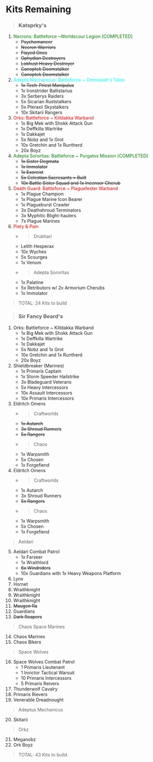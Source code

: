 # Kits Remaining

> ### Katsprky's 
1. <font color="Green">Necrons: Battleforce ~Worldscour Legion [COMPLETED]</font>
    - ~~Psychomancer~~
    - ~~Necron Warriors~~
    - ~~Flayed Ones~~
    - ~~Ophydian Destroyers~~
    - ~~Lokhust Heavy Destroyer~~
    - ~~Canoptek Doomstalker~~
    - ~~Canoptek Doomstalker~~
2. <font color="Cyan">Adepta Mechanicus: Battleforce ~ Omnissiah's Talon</font>
    - ~~1x Tech-Priest Manipulus~~
    - 1x Ironstrider Ballistarius
    - 3x Serberys Raiders
    - 5x Sicarian Ruststalkers
    - 5x Pteraxii Skystalkers
    - 10x Skitarii Rangers
3. <font color="Red">Orks: Battleforce ~ Killdakka Warband</font>
    - 1x Big Mek with Shokk Attack Gun
    - 1x Deffkilla Wartrike
    - 1x Dakkajet
    - 5x Nobz and 1x Grot
    - 10x Gretchin and 1x Runtherd
    - 20x Boyz
4. <font color="Green">Adepta Sororitas: Battleforce ~ Purgatos Mission [COMPLETED]</font>
    - ~~1x Sister Dogmata~~
    - ~~1x Immolator~~
    - ~~1x Exorcist~~
    - ~~5x Celestian Sacresants > Built~~
    - ~~10x Battle Sister Squad and 1x Incensor Cherub~~
5. <font color="Red">Death Guard: Battleforce ~ Plaguefester Warband </font>
    - 1x Plague Champion
    - 1x Plague Marine Icon Bearer
    - 1x Plagueburst Crawler
    - 3x Deathshroud Terminators
    - 3x Myphitic Blight-haulers
    - 7x Plague Marines
6. <font color="Red">Piety & Pain</font>
    - > Drukhari
    - Lelith Hesperax
    - 10x Wyches
    - 5x Scourges
    - 1x Venom
    - > Adepta Sororitas
    - 1x Palatine
    - 5x Retributors w/ 2x Armorium Cherubs
    - 1x Immolator

> TOTAL: 24 Kits to build

> ### Sir Fancy Beard's
1. Orks: Battleforce ~ Killdakka Warband
    - 1x Big Mek with Shokk Attack Gun
    - 1x Deffkilla Wartrike
    - 1x Dakkajet
    - 5x Nobz and 1x Grot
    - 10x Gretchin and 1x Runtherd
    - 20x Boyz
2. Shieldbreaker (Marines)
    - 1x Primaris Captain
    - 1x Storm Speeder Hailstrike
    - 3x Bladeguard Veterans
    - 5x Heavy Intercessors
    - 10x Assault Intercessors
    - 10x Primaris Intercessors
3. Eldritch Omens
    - > Craftworlds
    - ~~1x Autarch~~
    - ~~3x Shroud Runners~~
    - ~~5x Rangers~~
    - > Chaos
    - 1x Warpsmith
    - 5x Chosen
    - 1x Forgefiend
4. Eldritch Omens
    - > Craftworlds
    - 1x Autarch
    - 3x Shroud Runners
    - ~~5x Rangers~~
    - > Chaos
    - 1x Warpsmith
    - 5x Chosen
    - 1x Forgefiend
 > Aeldari
5. Aeldari Combat Patrol
    - 1x Farseer
    - 1x Wraithlord
    - ~~6x Windriders~~
    - 10x Guardians with 1x Heavy Weapons Platform
6. Lynx 
7. Hornet 
8. Wraithknight
9. Wraithknight
10. Wraithknight
11. ~~Maugen Ra~~
12. Guardians 
13. ~~Dark Reapers~~
 > Chaos Space Marines
14. Chaos Marines
15. Chaos Bikers
 > Space Wolves
16. Space Wolves Combat Patrol
    - 1 Primaris Lieutenant
    - 1 Invictor Tactical Warsuit
    - 10 Primaris Intercessors
    - 5 Primaris Reivers
17. Thunderwolf Cavalry
18. Primaris Rievers
19. Venerable Dreadnought
 > Adeptus Mechanicus
20. Skitarii
 > Orkz
21. Meganobz
22. Ork Boyz
 
> TOTAL: 43 Kits to build.

 
